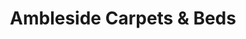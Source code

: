 ---
title: "Ambleside Carpets & Beds"
url: /ambleside/ambleside-carpets-und-beds/
shop: Teppiche
---